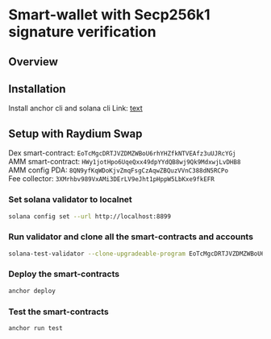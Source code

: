 # Smart-wallet with Secp256k1 signature verification

## Overview

## Installation
Install anchor cli and solana cli
Link: [text](https://solana.com/docs/intro/installation)

## Setup with Raydium Swap

Dex smart-contract: `EoTcMgcDRTJVZDMZWBoU6rhYHZfkNTVEAfz3uUJRcYGj`\
AMM smart-contract: `HWy1jotHpo6UqeQxx49dpYYdQB8wj9Qk9MdxwjLvDHB8`\
AMM config PDA: `8QN9yfKqWDoKjvZmqFsgCzAqwZBQuzVVnC388dN5RCPo`\
Fee collector: `3XMrhbv989VxAMi3DErLV9eJht1pHppW5LbKxe9fkEFR`

### Set solana validator to localnet

```bash
solana config set --url http://localhost:8899
```

### Run validator and clone all the smart-contracts and accounts

```bash
solana-test-validator --clone-upgradeable-program EoTcMgcDRTJVZDMZWBoU6rhYHZfkNTVEAfz3uUJRcYGj --clone-upgradeable-program HWy1jotHpo6UqeQxx49dpYYdQB8wj9Qk9MdxwjLvDHB8 --clone 8QN9yfKqWDoKjvZmqFsgCzAqwZBQuzVVnC388dN5RCPo --clone 3XMrhbv989VxAMi3DErLV9eJht1pHppW5LbKxe9fkEFR --url devnet --reset
```

### Deploy the smart-contracts

```bash
anchor deploy
```

### Test the smart-contracts

```bash
anchor run test
```
